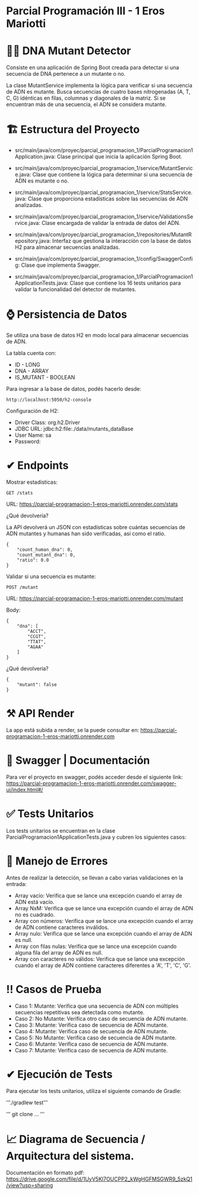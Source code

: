 # Parcial Programación III - 1 Eros Mariotti

# 🕵️‍♂️ DNA Mutant Detector

Consiste en una aplicación de Spring Boot creada para detectar si una secuencia de DNA pertenece a un mutante o no.

La clase MutantService implementa la lógica para verificar si una secuencia de ADN es mutante. Busca secuencias de cuatro bases nitrogenadas (A, T, C, G) idénticas en filas, columnas y diagonales de la matriz. Si se encuentran más de una secuencia, el ADN se considera mutante.

# 🏗 Estructura del Proyecto

- src/main/java/com/proyec/parcial_programacion_1/ParcialProgramacion1Application.java: Clase principal que inicia la aplicación Spring Boot.
  
- src/main/java/com/proyec/parcial_programacion_1/service/MutantService.java: Clase que contiene la lógica para determinar si una secuencia de ADN es mutante o no.
  
- src/main/java/com/proyec/parcial_programacion_1/service/StatsService.java: Clase que proporciona estadísticas sobre las secuencias de ADN analizadas.
  
- src/main/java/com/proyec/parcial_programacion_1/service/ValidationsService.java: Clase encargada de validar la entrada de datos del ADN.
  
- src/main/java/com/proyec/parcial_programacion_1/repositories/MutantRepository.java: Interfaz que gestiona la interacción con la base de datos H2 para almacenar secuencias analizadas.
  
- src/main/java/com/proyec/parcial_programacion_1/config/SwaggerConfig: Clase que implementa Swagger.
  
- src/main/java/com/proyec/parcial_programacion_1/ParcialProgramacion1ApplicationTests.java: Clase que contiene los 16 tests unitarios para validar la funcionalidad del detector de mutantes.

# ⌚ Persistencia de Datos

Se utiliza una base de datos H2 en modo local para almacenar secuencias de ADN.

La tabla cuenta con:
- ID - LONG
- DNA - ARRAY
- IS_MUTANT - BOOLEAN

Para ingresar a la base de datos, podés hacerlo desde: 

```
http://localhost:5050/h2-console
```

Configuración de H2:

- Driver Class: org.h2.Driver
- JDBC URL: jdbc:h2:file:./data/mutants_dataBase
- User Name: sa
- Password:

# ✔ Endpoints 

Mostrar estadísticas:

```
GET /stats
```

URL: https://parcial-programacion-1-eros-mariotti.onrender.com/stats

¿Qué devolvería?

La API devolverá un JSON con estadísticas sobre cuántas secuencias de ADN mutantes y humanas han sido verificadas, así como el ratio.

```
{
    "count_human_dna": 0,
    "count_mutant_dna": 0,
    "ratio": 0.0
}
```

Validar si una secuencia es mutante:

```
POST /mutant
```
URL: https://parcial-programacion-1-eros-mariotti.onrender.com/mutant

Body:

```
{
    "dna": [
        "ACCT", 
        "CCGT", 
        "TTAT", 
        "AGAA"
    ]
}
```

¿Qué devolvería?

```
{
    "mutant": false
} 
```

# ⚒ API Render

La app está subida a render, se la puede consultar en: https://parcial-programacion-1-eros-mariotti.onrender.com

# 🚀 Swagger | Documentación

Para ver el proyecto en swagger, podés acceder desde el siguiente link: https://parcial-programacion-1-eros-mariotti.onrender.com/swagger-ui/index.html#/

# ✅ Tests Unitarios
Los tests unitarios se encuentran en la clase ParcialProgramacion1ApplicationTests.java y cubren los siguientes casos:

# 🚫 Manejo de Errores
Antes de realizar la detección, se llevan a cabo varias validaciones en la entrada:

- Array vacío: Verifica que se lance una excepción cuando el array de ADN está vacío.
- Array NxM: Verifica que se lance una excepción cuando el array de ADN no es cuadrado.
- Array con números: Verifica que se lance una excepción cuando el array de ADN contiene caracteres inválidos.
- Array nulo: Verifica que se lance una excepción cuando el array de ADN es null.
- Array con filas nulas: Verifica que se lance una excepción cuando alguna fila del array de ADN es null.
- Array con caracteres no válidos: Verifica que se lance una excepción cuando el array de ADN contiene caracteres diferentes a 'A', 'T', 'C', 'G'.

# ‼ Casos de Prueba
- Caso 1: Mutante: Verifica que una secuencia de ADN con múltiples secuencias repetitivas sea detectada como mutante.
- Caso 2: No Mutante: Verifica otro caso de secuencia de ADN mutante.
- Caso 3: Mutante: Verifica caso de secuencia de ADN mutante.
- Caso 4: Mutante: Verifica caso de secuencia de ADN mutante.
- Caso 5: No Mutante: Verifica caso de secuencia de ADN mutante.
- Caso 6: Mutante: Verifica caso de secuencia de ADN mutante.
- Caso 7: Mutante: Verifica caso de secuencia de ADN mutante.

# ✔ Ejecución de Tests
Para ejecutar los tests unitarios, utiliza el siguiente comando de Gradle:

’’’./gradlew test’’’

’’’ git clone ... ’’’

# 📈 Diagrama de Secuencia / Arquitectura del sistema.

Documentación en formato pdf: https://drive.google.com/file/d/1UyV5Kl7OUCPP2_kWgHGFMSGWR9_5zkQ1/view?usp=sharing
